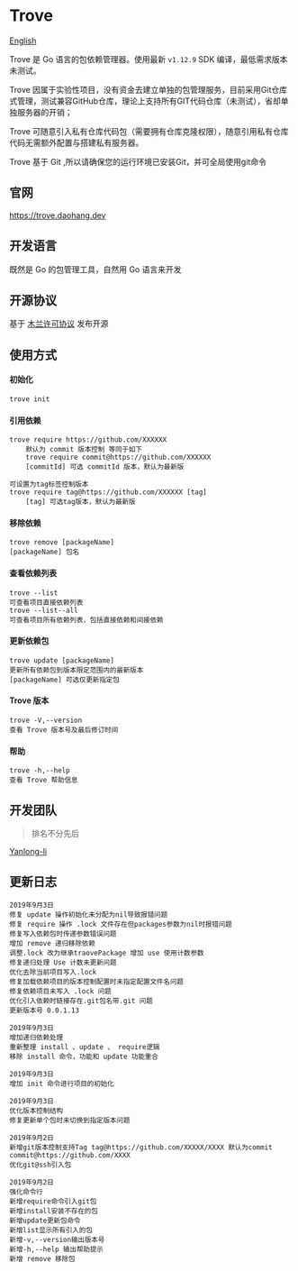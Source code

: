 # Trove
[English](../README.md)

Trove 是 Go 语言的包依赖管理器。使用最新 `v1.12.9` SDK 编译，最低需求版本未测试。

Trove 因属于实验性项目，没有资金去建立单独的包管理服务，目前采用Git仓库式管理，测试兼容GitHub仓库，理论上支持所有GIT代码仓库（未测试），省却单独服务器的开销；

Trove 可随意引入私有仓库代码包（需要拥有仓库克隆权限），随意引用私有仓库代码无需额外配置与搭建私有服务器。

Trove 基于 Git ,所以请确保您的运行环境已安装Git，并可全局使用git命令
## 官网
https://trove.daohang.dev
## 开发语言
既然是 Go 的包管理工具，自然用 Go 语言来开发
## 开源协议
基于 [木兰许可协议](http://license.coscl.org.cn/MulanPSL) 发布开源

## 使用方式
#### 初始化
    trove init
#### 引用依赖
    trove require https://github.com/XXXXXX
        默认为 commit 版本控制 等同于如下
        trove require commit@https://github.com/XXXXXX
        [commitId] 可选 commitId 版本，默认为最新版
        
    可设置为tag标签控制版本
    trove require tag@https://github.com/XXXXXX [tag]
        [tag] 可选tag版本，默认为最新版
#### 移除依赖
    trove remove [packageName]
    [packageName] 包名
#### 查看依赖列表
    trove --list
    可查看项目直接依赖列表
    trove --list--all
    可查看项目所有依赖列表，包括直接依赖和间接依赖
#### 更新依赖包
    trove update [packageName]
    更新所有依赖包到版本限定范围内的最新版本
    [packageName] 可选仅更新指定包
#### Trove 版本
    trove -V,--version
    查看 Trove 版本号及最后修订时间
#### 帮助
    trove -h,--help
    查看 Trove 帮助信息
## 开发团队
>排名不分先后

[Yanlong-li](https://github.com/yanlong-li)

## 更新日志
    
    2019年9月3日
    修复 update 操作初始化未分配为nil导致报错问题
    修复 require 操作 .lock 文件存在但packages参数为nil时报错问题
    修复写入依赖包时传递参数错误问题
    增加 remove 递归移除依赖
    调整.lock 改为继承traovePackage 增加 use 使用计数参数
    修复递归处理 Use 计数未更新问题
    优化去除当前项目写入.lock
    修复加载依赖项目的版本控制配置时未指定配置文件名问题
    修复依赖项目未写入 .lock 问题
    优化引入依赖时链接存在.git包名带.git 问题
    更新版本号 0.0.1.13
    
    2019年9月3日
    增加递归依赖处理
    重新整理 install 、update 、 require逻辑
    移除 install 命令，功能和 update 功能重合
    
    2019年9月3日
    增加 init 命令进行项目的初始化
    
    2019年9月3日
    优化版本控制结构
    修复更新单个包时未切换到指定版本问题

    2019年9月2日
    新增git版本控制支持Tag tag@https://github.com/XXXXX/XXXX 默认为commit commit@https://github.com/XXXX
    优化git@ssh引入包
    
    2019年9月2日
    强化命令行
    新增require命令引入git包
    新增install安装不存在的包
    新增update更新包命令
    新增list显示所有引入的包
    新增-v,--version输出版本号
    新增-h,--help 输出帮助提示
    新增 remove 移除包